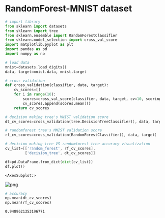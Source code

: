 # RandomForest-MNIST dataset


```python
# import library
from sklearn import datasets
from sklearn import tree
from sklearn.ensemble import RandomForestClassifier
from sklearn.model_selection import cross_val_score
import matplotlib.pyplot as plt
import pandas as pd
import numpy as np
```


```python
# load data
mnist=datasets.load_digits()
data, target=mnist.data, mnist.target
```


```python
# cross validation
def cross_validation(classifier, data, target):
    cv_scores=[]
    for i in range(10):
        scores=cross_val_score(classifier, data, target, cv=10, scoring='accuracy')
        cv_scores.append(scores.mean())
    return cv_scores
```


```python
# decision making tree's MNIST validation score
dt_cv_scores=cross_validation(tree.DecisionTreeClassifier(), data, target)
```


```python
# randomforest tree's MNIST validation score
rf_cv_scores=cross_validation(RandomForestClassifier(), data, target)
```


```python
# decision making tree VS randomforest tree accuracy visualization
cv_list=[['random_forest', rf_cv_scores],
         ['decision_tree', dt_cv_scores]]

df=pd.DataFrame.from_dict(dict(cv_list))
df.plot()
```




    <AxesSubplot:>




    
![png](output_6_1.png)
    



```python
# accuracy
np.mean(dt_cv_scores)
np.mean(rf_cv_scores)
```




    0.9489621353196771


